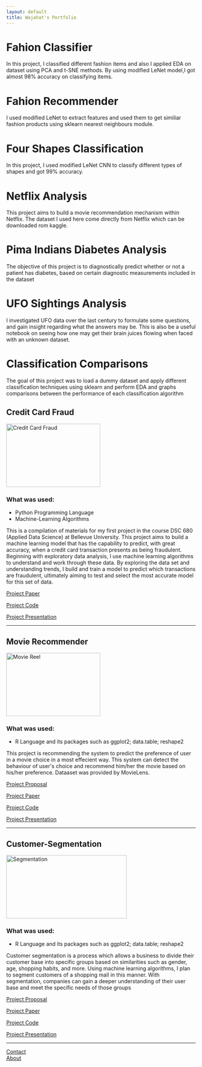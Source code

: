 ```yaml
---
layout: default
title: Wajahat's Portfolio
---
```




# Fahion Classifier
In this project, I classified different fashion items and also I applied EDA on dataset using PCA and t-SNE methods. By using modified LeNet model,I got almost 98% accuracy on classifying items.
# Fahion Recommender
I used modified LeNet to extract features and used them to get similiar fashion products using sklearn nearest neighbours module.
# Four Shapes Classification
In this project, I used modified LeNet CNN to classify different types of shapes and got 99% accuracy.
# Netflix Analysis
This project aims to build a movie recommendation mechanism within Netflix. The dataset I used here come directly from Netflix which can be downloaded rom kaggle.
# Pima Indians Diabetes Analysis
The objective of this project is to diagnostically predict whether or not a patient has diabetes, based on certain diagnostic measurements included in the dataset
# UFO Sightings Analysis
I investigated UFO data over the last century to formulate some questions, and gain insight regarding what the answers may be. This is also be a useful notebook on seeing how one may get their brain juices flowing when faced with an unknown dataset.
# Classification Comparisons
The goal of this project was to load a dummy dataset and apply different classification techniques using sklearn and perform EDA and graphs comparisons between the performance of each classification algorithm




## Credit Card Fraud
<img src="https://www.paymentsjournal.com/wp-content/uploads/2019/02/hack-3671982_1920-1.jpg" width="250" height="168" title="Credit Card Fraud">

### What was used:

- Python Programming Language
- Machine-Learning Algorithms

This is a compilation of materials for my first project in the course DSC 680 (Applied Data Science) at Bellevue University. This project aims to build a machine learning model that has the capability to predict, with great accuracy, when a credit card transaction presents as being fraudulent. Beginning with exploratory data analysis, I use machine learning algorithms to understand and work through these data. By exploring the data set and understanding trends, I build and train a model to predict which transactions are fraudulent, ultimately aiming to test and select the most accurate model for this set of data.



[Project Paper](https://github.com/DSCWajahat/CreditCardFraud/blob/master/DSC680Project1-FinalReport.pdf)<br/>

[Project Code](https://github.com/DSCWajahat/CreditCardFraud/blob/master/DSC%20680%20Project%201%20Code.ipynb)<br/>

[Project Presentation](https://github.com/DSCWajahat/CreditCardFraud/blob/master/Final%20Presentation.pptx)<br/>

---


## Movie Recommender
<img src="https://www.vippng.com/png/detail/246-2465477_film-reels-png-transparent-movie-reel-png.png" width="250" height="168" title="Movie Reel">

### What was used:

- R  Language and its packages such as ggplot2; data.table; reshape2


This project is recommending the system to predict the preference of user in a movie choice in a most effecient way. This system can detect the behaviour of user's  choice and recommend him/her the movie based on his/her preference. Dataaset was provided by MovieLens.


[Project Proposal](https://github.com/DSCWajahat/Movie-Recommendation/blob/master/Project%20Proposal.docx)<br/>

[Project Paper](https://github.com/DSCWajahat/Movie-Recommendation/blob/master/Recommender%20system%20Paper.docx)<br/>

[Project Code](https://github.com/DSCWajahat/Movie-Recommendation/blob/master/RecommendationSystem.R)<br/>

[Project Presentation](https://github.com/DSCWajahat/Movie-Recommendation/blob/master/Final%20Presentation.pptx)<br/>

---

## Customer-Segmentation
<img src="https://cdn.liveagent.com/app/uploads/2019/11/Segmentation-2.png" width="320" height="168" title="Segmentation">

### What was used:

- R  Language and its packages such as ggplot2; data.table; reshape2


Customer segmentation is a process which allows a business to divide their customer base into specific groups based on similarities such as gender, age, shopping habits, and more. Using machine learning algorithms, I plan to segment customers of a shopping mall in this manner. With segmentation, companies can gain a deeper understanding of their user base and meet the specific needs of those groups


[Project Proposal](https://github.com/DSCWajahat/Customer-Segmentation/blob/master/8.2%20Project%203%20Milestone%201.docx)<br/>

[Project Paper](https://github.com/DSCWajahat/Customer-Segmentation/blob/master/Project%203%20%20Paper.docx)<br/>

[Project Code](https://github.com/DSCWajahat/Customer-Segmentation/blob/master/CustomerSegmentation.ipynb)<br/>

[Project Presentation](https://github.com/DSCWajahat/Customer-Segmentation/blob/master/Customer%20Segmentation%20Slides.pptx)<br/>

---

[Contact](https://github.com/DSCWajahat/dscwajahat.github.io/blob/master/about/about.md)<br/>
[About](https://github.com/DSCWajahat/dscwajahat.github.io/blob/master/contact/contact.md)<br/>
